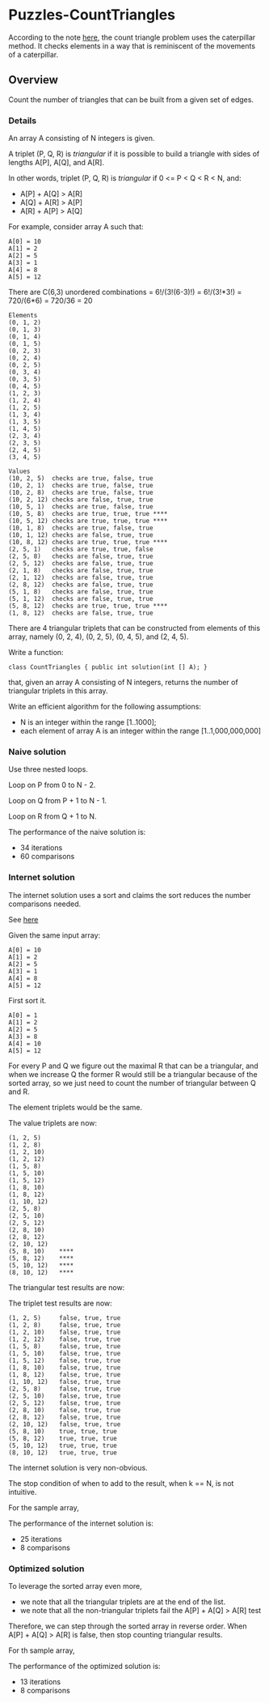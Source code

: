 # Puzzles-CountTriangles

According to the note [here](https://codility-solutions.com/lessons/lesson-15-caterpillar-method/),
the count triangle problem uses the caterpillar method.
It checks elements in a way that is reminiscent of the movements of a caterpillar.

## Overview

Count the number of triangles that can be built from a given set of edges.

### Details

An array A consisting of N integers is given.

A triplet (P, Q, R) is *triangular* if it is possible to build a triangle with sides of lengths A[P], A[Q], and A[R].

In other words, triplet (P, Q, R) is *triangular* if 0 <= P < Q < R < N, and:

- A[P] + A[Q] > A[R]
- A[Q] + A[R] > A[P]
- A[R] + A[P] > A[Q]

For example, consider array A such that:

```
A[0] = 10
A[1] = 2
A[2] = 5
A[3] = 1
A[4] = 8
A[5] = 12
```

There are C(6,3) unordered combinations = 6!/(3!(6-3)!) = 6!/(3!\*3!) = 720/(6\*6) = 720/36 = 20

```
Elements
(0, 1, 2)
(0, 1, 3)
(0, 1, 4)
(0, 1, 5)
(0, 2, 3)
(0, 2, 4)
(0, 2, 5)
(0, 3, 4)
(0, 3, 5)
(0, 4, 5)
(1, 2, 3)
(1, 2, 4)
(1, 2, 5)
(1, 3, 4)
(1, 3, 5)
(1, 4, 5)
(2, 3, 4)
(2, 3, 5)
(2, 4, 5)
(3, 4, 5)
```

```
Values
(10, 2, 5)  checks are true, false, true 
(10, 2, 1)  checks are true, false, true
(10, 2, 8)  checks are true, false, true
(10, 2, 12) checks are false, true, true
(10, 5, 1)  checks are true, false, true
(10, 5, 8)  checks are true, true, true ****
(10, 5, 12) checks are true, true, true ****
(10, 1, 8)  checks are true, false, true
(10, 1, 12) checks are false, true, true
(10, 8, 12) checks are true, true, true ****
(2, 5, 1)   checks are true, true, false
(2, 5, 8)   checks are false, true, true
(2, 5, 12)  checks are false, true, true
(2, 1, 8)   checks are false, true, true
(2, 1, 12)  checks are false, true, true
(2, 8, 12)  checks are false, true, true
(5, 1, 8)   checks are false, true, true
(5, 1, 12)  checks are false, true, true
(5, 8, 12)  checks are true, true, true ****
(1, 8, 12)  checks are false, true, true
```

There are 4 triangular triplets that can be constructed from elements of this array,
namely (0, 2, 4), (0, 2, 5), (0, 4, 5), and (2, 4, 5).

Write a function:

```
class CountTriangles { public int solution(int [] A); }
```

that, given an array A consisting of N integers, returns the number of triangular triplets in this array.

Write an efficient algorithm for the following assumptions:

- N is an integer within the range [1..1000];
- each element of array A is an integer within the range [1..1,000,000,000]

### Naive solution

Use three nested loops.

Loop on P from 0 to N - 2.

Loop on Q from P + 1 to N - 1.

Loop on R from Q + 1 to N.

The performance of the naive solution is:

- 34 iterations
- 60 comparisons 

### Internet solution

The internet solution uses a sort and claims the sort reduces the number comparisons needed.

See [here](https://codility-solutions.com/lessons/lesson-15-caterpillar-method/counttriangles/)

Given the same input array:

```
A[0] = 10
A[1] = 2
A[2] = 5
A[3] = 1
A[4] = 8
A[5] = 12
```

First sort it.

```
A[0] = 1
A[1] = 2
A[2] = 5
A[3] = 8
A[4] = 10
A[5] = 12
```

For every P and Q we figure out the maximal R that can be a
triangular, and when we increase Q the former R would still
be a triangular because of the sorted array, so we just need
to count the number of triangular between Q and R.

The element triplets would be the same.

The value triplets are now:

```
(1, 2, 5)
(1, 2, 8)
(1, 2, 10)
(1, 2, 12)
(1, 5, 8)
(1, 5, 10)
(1, 5, 12)
(1, 8, 10)
(1, 8, 12)
(1, 10, 12)
(2, 5, 8)
(2, 5, 10)
(2, 5, 12)
(2, 8, 10)
(2, 8, 12)
(2, 10, 12)
(5, 8, 10)    ****
(5, 8, 12)    ****
(5, 10, 12)   ****
(8, 10, 12)   ****
```

The triangular test results are now:


The triplet test results are now:

```
(1, 2, 5)     false, true, true
(1, 2, 8)     false, true, true
(1, 2, 10)    false, true, true
(1, 2, 12)    false, true, true
(1, 5, 8)     false, true, true
(1, 5, 10)    false, true, true
(1, 5, 12)    false, true, true
(1, 8, 10)    false, true, true
(1, 8, 12)    false, true, true
(1, 10, 12)   false, true, true
(2, 5, 8)     false, true, true
(2, 5, 10)    false, true, true
(2, 5, 12)    false, true, true
(2, 8, 10)    false, true, true
(2, 8, 12)    false, true, true
(2, 10, 12)   false, true, true
(5, 8, 10)    true, true, true
(5, 8, 12)    true, true, true
(5, 10, 12)   true, true, true
(8, 10, 12)   true, true, true
```

The internet solution is very non-obvious.

The stop condition of when to add to the result, when k == N, is not intuitive.

For the sample array,

The performance of the internet solution is:

- 25 iterations
- 8 comparisons

### Optimized solution

To leverage the sorted array even more,

- we note that all the triangular triplets are at the end of the list.
- we note that all the non-triangular triplets fail the A[P] + A[Q] > A[R] test

Therefore, we can step through the sorted array in reverse order.
When A[P] + A[Q] > A[R] is false, then stop counting triangular results.

For th sample array,

The performance of the optimized solution is:

- 13 iterations
- 8 comparisons
